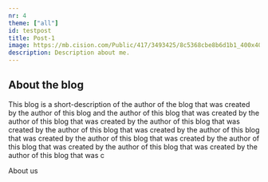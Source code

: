 ```yaml
---
nr: 4
theme: ["all"]
id: testpost
title: Post-1
image: https://mb.cision.com/Public/417/3493425/8c5368cbe8b6d1b1_400x400ar.jpg
description: Description about me.
---
```


## About the blog

This blog is a short-description of the author of the blog that was created by the  author of this blog and the author of this blog that     was created by the author of this blog that was created by the author of this  blog that was created by the author of this blog that was created by the author of this blog that was created by the author of this blog that was created by the author  of this blog that was created by the author of this blog that was created by the author of this blog that was c

<nuxt-link to="/about-us" class="linktext"> About us</nuxt-link>


